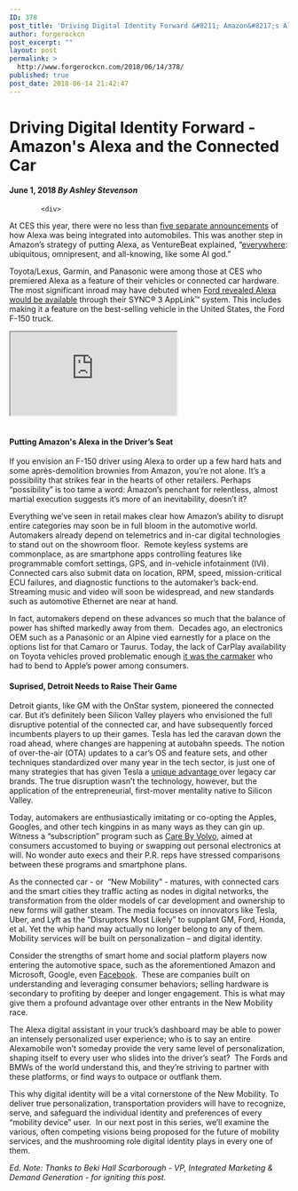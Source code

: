 ```yaml
---
ID: 378
post_title: 'Driving Digital Identity Forward &#8211; Amazon&#8217;s Alexa and the Connected Car'
author: forgerockcn
post_excerpt: ""
layout: post
permalink: >
  http://www.forgerockcn.com/2018/06/14/378/
published: true
post_date: 2018-06-14 21:42:47
---
```


<h1>
<span>Driving Digital Identity Forward - Amazon's Alexa and the Connected Car</span>
</h1>
  

  <h4>
<span>June 1, 2018</span> <cite>By Ashley Stevenson</cite>
</h4>

  <div>
  
            <div>
<p>At CES this year, there were no less than <a href="https://venturebeat.com/2018/01/13/5-ces-announcements-that-put-alexa-inside-cars/">five separate announcements</a> of how Alexa was being integrated into automobiles. This was another step in Amazon’s strategy of putting Alexa, as VentureBeat explained, “<a href="https://venturebeat.com/2017/10/24/alexa-vp-voice-wont-kill-the-graphical-user-interface/">everywhere</a>: ubiquitous, omnipresent, and all-knowing, like some AI god.”</p>

<p>Toyota/Lexus, Garmin, and Panasonic were among those at CES who premiered Alexa as a feature of their vehicles or connected car hardware. The most significant inroad may have debuted when <a href="https://media.ford.com/content/fordmedia/fna/us/en/news/2017/01/04/alexa-car-ford-amazon-shop-search-home.html">Ford revealed Alexa would be available</a> through their SYNC® 3 AppLink™ system. This includes making it a feature on the best-selling vehicle in the United States, the Ford F-150 truck.</p>

<iframe src="https://www.youtube.com/embed/cHWvpa8Ge58"></iframe>
<br><br><h4>Putting Amazon's Alexa in the Driver’s Seat</h4>

<p>If you envision an F-150 driver using Alexa to order up a few hard hats and some après-demolition brownies from Amazon, you’re not alone. It’s a possibility that strikes fear in the hearts of other retailers. Perhaps “possibility” is too tame a word: Amazon’s penchant for relentless, almost martial execution suggests it’s more of an inevitability, doesn’t it?</p>

<p>Everything we’ve seen in retail makes clear how Amazon’s ability to disrupt entire categories may soon be in full bloom in the automotive world. Automakers already depend on telemetrics and in-car digital technologies to stand out on the showroom floor.  Remote keyless systems are commonplace, as are smartphone apps controlling features like programmable comfort settings, GPS, and in-vehicle infotainment (IVI). Connected cars also submit data on location, RPM, speed, mission-critical ECU failures, and diagnostic functions to the automaker’s back-end. Streaming music and video will soon be widespread, and new standards such as automotive Ethernet are near at hand.</p>

<p>In fact, automakers depend on these advances so much that the balance of power has shifted markedly away from them.  Decades ago, an electronics OEM such as a Panasonic or an Alpine vied earnestly for a place on the options list for that Camaro or Taurus. Today, the lack of CarPlay availability on Toyota vehicles proved problematic enough <a href="https://www.theverge.com/2018/1/15/16892804/toyota-lexus-apple-carplay-2019-models-avalon-naims-detroit-2018">it was the carmaker</a> who had to bend to Apple’s power among consumers.</p>

<h4>Suprised, Detroit Needs to Raise Their Game</h4>

<p>Detroit giants, like GM with the OnStar system, pioneered the connected car. But it’s definitely been Silicon Valley players who envisioned the full disruptive potential of the connected car, and have subsequently forced incumbents players to up their games. Tesla has led the caravan down the road ahead, where changes are happening at autobahn speeds. The notion of over-the-air (OTA) updates to a car’s OS and feature sets, and other techniques standardized over many year in the tech sector, is just one of many strategies that has given Tesla a <a href="https://electrek.co/2017/07/19/tesla-software-updates-vs-auto-industry/">unique advantage </a>over legacy car brands. The true disruption wasn’t the technology, however, but the application of the entrepreneurial, first-mover mentality native to Silicon Valley.</p>

<p>Today, automakers are enthusiastically imitating or co-opting the Apples, Googles, and other tech kingpins in as many ways as they can gin up. Witness a “subscription” program such as <a href="https://www.theverge.com/2017/11/30/16720830/volvo-suv-subscription-plan-600-la-auto-show-2017">Care By Volvo</a>, aimed at consumers accustomed to buying or swapping out personal electronics at will. No wonder auto execs and their P.R. reps have stressed comparisons between these programs and smartphone plans.</p>

<p>As the connected car - or  “New Mobility” - matures, with connected cars and the smart cities they traffic acting as nodes in digital networks, the transformation from the older models of car development and ownership to new forms will gather steam. The media focuses on innovators like Tesla, Uber, and Lyft as the “Disruptors Most Likely” to supplant GM, Ford, Honda, et al. Yet the whip hand may actually no longer belong to any of them. Mobility services will be built on personalization – and digital identity.</p>

<p>Consider the strengths of smart home and social platform players now entering the automotive space, such as the aforementioned Amazon and Microsoft, Google, even <a href="https://www.forbes.com/forbes/welcome/?toURL=https://www.forbes.com/sites/sarwantsingh/2017/09/14/is-facebook-building-an-autonomous-car/&amp;refURL=https://www.google.com/&amp;referrer=https://www.google.com/">Facebook</a>.  These are companies built on understanding and leveraging consumer behaviors; selling hardware is secondary to profiting by deeper and longer engagement. This is what may give them a profound advantage over other entrants in the New Mobility race.</p>

<p>The Alexa digital assistant in your truck’s dashboard may be able to power an intensely personalized user experience; who is to say an entire Alexamobile won’t someday provide the very same level of personalization, shaping itself to every user who slides into the driver’s seat?  The Fords and BMWs of the world understand this, and they’re striving to partner with these platforms, or find ways to outpace or outflank them.</p>

<p>This why digital identity will be a vital cornerstone of the New Mobility. To deliver true personalization, transportation providers will have to recognize, serve, and safeguard the individual identity and preferences of every “mobility device” user.  In our next post in this series, we’ll examine the various, often competing visions being proposed for the future of mobility services, and the mushrooming role digital identity plays in every one of them.</p>

<p><em>Ed. Note: Thanks to Beki Hall Scarborough - VP, Integrated Marketing &amp; Demand Generation - for igniting this post.</em></p>

<p> </p>
</div>
      
  </div>